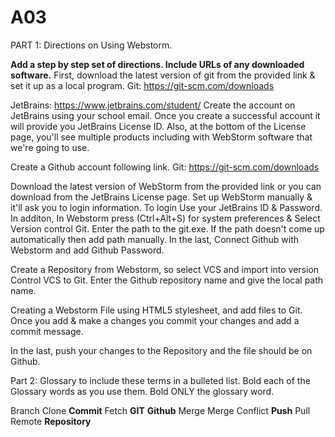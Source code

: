 # A03
PART 1: Directions on Using Webstorm.

**Add a step by step set of directions. Include URLs of any downloaded software.**
First, download the latest version of git from the provided link & set it up as a local program.
Git: https://git-scm.com/downloads

JetBrains: https://www.jetbrains.com/student/ 
Create the account on JetBrains using your school email. Once you create a successful account it will provide you JetBrains License ID. Also, at the bottom of the License page, you'll see multiple products including with WebStorm software that we're going to use.

Create a Github account following link.
Git: https://git-scm.com/downloads 

Download the latest version of WebStorm from the provided link or you can download from the JetBrains License page. Set up WebStorm manually & it'll ask you to login information. To login Use your JetBrains ID & Password. In additon, In Webstorm press (Ctrl+Alt+S) for system preferences & Select Version control Git. Enter the path to the git.exe. If the path doesn't come up automatically then add path manually. In the last, Connect Github with Webstorm and add Github Password.

Create a Repository from Webstorm, so select VCS and import into version Control VCS to Git. Enter the Github repository name and give the local path name.

Creating a Webstorm File using HTML5 stylesheet, and add files to Git. Once you add & make a changes you commit your changes and add a commit message.

In the last, push your changes to the Repository and the file should be on Github.

Part 2: Glossary to include these terms in a bulleted list.
Bold each of the Glossary words as you use them.  Bold ONLY the glossary word.

Branch
Clone
**Commit**
Fetch
**GIT**
**Github**
Merge
Merge Conflict
**Push**
Pull
Remote
**Repository**
